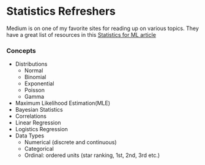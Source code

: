 # Statistics Refreshers
Medium is on one of my favorite sites for reading up on various topics.  They have a great list of resources in this [Statistics for ML article](https://towardsdatascience.com/june-edition-probability-statistics-machine-learning-66a6d3aebc97)  

### Concepts
- Distributions
  - Normal
  - Binomial
  - Exponential
  - Poisson
  - Gamma  
- Maximum Likelihood Estimation(MLE)
- Bayesian Statistics
- Correlations
- Linear Regression
- Logistics Regression
- Data Types
  - Numerical (discrete and continuous)
  - Categorical
  - Ordinal: ordered units (star ranking, 1st, 2nd, 3rd etc.)
